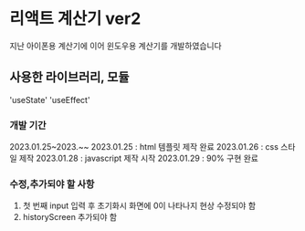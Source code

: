 # 리액트 계산기 ver2

지난 아이폰용 계산기에 이어 윈도우용 계산기를 개발하였습니다

## 사용한 라이브러리, 모듈

'useState'
'useEffect'

### 개발 기간
2023.01.25~2023.~~
2023.01.25 : html 템플릿 제작 완료
2023.01.26 : css 스타일 제작
2023.01.28 : javascript 제작 시작
2023.01.29 : 90% 구현 완료

### 수정,추가되야 할 사항
1. 첫 번째 input 입력 후 초기화시 화면에 0이 나타나지 현상 수정되야 함
2. historyScreen 추가되야 함
